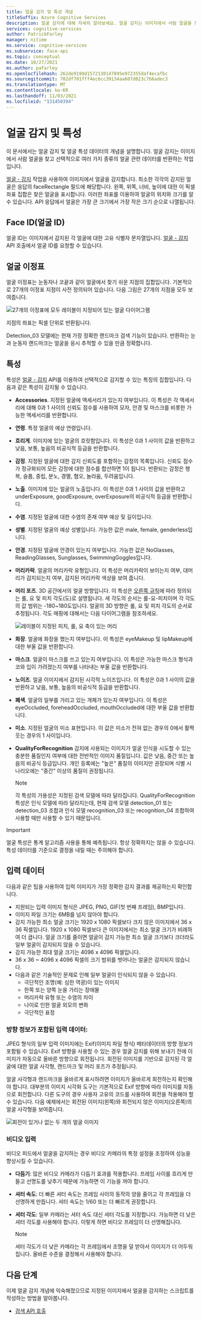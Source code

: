 ```yaml
---
title: 얼굴 감지 및 특성 개념
titleSuffix: Azure Cognitive Services
description: 얼굴 감지에 대해 자세히 알아보세요. 얼굴 감지는 이미지에서 사람 얼굴을 찾고 필요에 따라 다양한 종류의 얼굴 관련 데이터를 반환하는 작업입니다.
services: cognitive-services
author: PatrickFarley
manager: nitime
ms.service: cognitive-services
ms.subservice: face-api
ms.topic: conceptual
ms.date: 10/27/2021
ms.author: pafarley
ms.openlocfilehash: 262de9199d1572130147895e972355daf4ecafbc
ms.sourcegitcommit: 702df701fff4ec6cc39134aa607d023c766adec3
ms.translationtype: MT
ms.contentlocale: ko-KR
ms.lasthandoff: 11/03/2021
ms.locfileid: "131450394"
---
```

# <a name="face-detection-and-attributes"></a>얼굴 감지 및 특성

이 문서에서는 얼굴 감지 및 얼굴 특성 데이터의 개념을 설명합니다. 얼굴 감지는 이미지에서 사람 얼굴을 찾고 선택적으로 여러 가지 종류의 얼굴 관련 데이터를 반환하는 작업입니다.

[얼굴 - 감지](https://westus.dev.cognitive.microsoft.com/docs/services/563879b61984550e40cbbe8d/operations/563879b61984550f30395236) 작업을 사용하여 이미지에서 얼굴을 감지합니다. 최소한 각각의 감지된 얼굴은 응답의 faceRectangle 필드에 해당합니다. 왼쪽, 위쪽, 너비, 높이에 대한 이 픽셀 좌표 집합은 찾은 얼굴을 표시합니다. 이러한 좌표를 이용하여 얼굴의 위치와 크기를 알 수 있습니다. API 응답에서 얼굴은 가장 큰 크기에서 가장 작은 크기 순으로 나열됩니다.

## <a name="face-id"></a>Face ID(얼굴 ID)

얼굴 ID는 이미지에서 감지된 각 얼굴에 대한 고유 식별자 문자열입니다. [얼굴 - 감지](https://westus.dev.cognitive.microsoft.com/docs/services/563879b61984550e40cbbe8d/operations/563879b61984550f30395236) API 호출에서 얼굴 ID를 요청할 수 있습니다.

## <a name="face-landmarks"></a>얼굴 이정표

얼굴 이정표는 눈동자나 코끝과 같이 얼굴에서 찾기 쉬운 지점의 집합입니다. 기본적으로 27개의 이정표 지점이 사전 정의되어 있습니다. 다음 그림은 27개의 지점을 모두 보여줍니다.

![27개의 이정표에 모두 레이블이 지정되어 있는 얼굴 다이어그램](../Images/landmarks.1.jpg)

지점의 좌표는 픽셀 단위로 반환됩니다.

Detection_03 모델에는 현재 가장 정확한 랜드마크 검색 기능이 있습니다. 반환하는 눈과 눈동자 랜드마크는 얼굴을 응시 추적할 수 있을 만큼 정확합니다.

## <a name="attributes"></a>특성

특성은 [얼굴 - 감지](https://westus.dev.cognitive.microsoft.com/docs/services/563879b61984550e40cbbe8d/operations/563879b61984550f30395236) API를 이용하여 선택적으로 감지할 수 있는 특징의 집합입니다. 다음과 같은 특성이 감지될 수 있습니다.

* **Accessories**. 지정된 얼굴에 액세서리가 있는지 여부입니다. 이 특성은 각 액세서리에 대해 0과 1 사이의 신뢰도 점수를 사용하여 모자, 안경 및 마스크를 비롯한 가능한 액세서리를 반환합니다.
* **연령**. 특정 얼굴의 예상 연령입니다.
* **흐리게**. 이미지에 있는 얼굴의 흐릿함입니다. 이 특성은 0과 1 사이의 값을 반환하고 낮음, 보통, 높음의 비공식적 등급을 반환합니다.
* **감정**. 지정된 얼굴에 대한 감지 신뢰도를 포함하는 감정의 목록입니다. 신뢰도 점수가 정규화되어 모든 감정에 대한 점수를 합산하면 1이 됩니다. 반환되는 감정은 행복, 슬픔, 중립, 분노, 경멸, 혐오, 놀라움, 두려움입니다.
* **노출**. 이미지에 있는 얼굴의 노출입니다. 이 특성은 0과 1 사이의 값을 반환하고 underExposure, goodExposure, overExposure의 비공식적 등급을 반환합니다.
* **수염**. 지정된 얼굴에 대한 수염의 존재 여부 예상 및 길이입니다.
* **성별**. 지정된 얼굴의 예상 성별입니다. 가능한 값은 male, female, genderless입니다.
* **안경**. 지정된 얼굴에 안경이 있는지 여부입니다. 가능한 값은 NoGlasses, ReadingGlasses, Sunglasses, SwimmingGoggles입니다.
* **머리카락**. 얼굴의 머리카락 유형입니다. 이 특성은 머리카락이 보이는지 여부, 대머리가 감지되는지 여부, 감지된 머리카락 색상을 보여 줍니다.
* **머리 포즈**. 3D 공간에서의 얼굴 방향입니다. 이 특성은 [오른쪽 규칙](https://en.wikipedia.org/wiki/Right-hand_rule)에 따라 정의되는 롤, 요 및 피치 각도(도)로 설명됩니다. 세 각도의 순서는 롤-요-피치이며 각 각도의 값 범위는 -180~180도입니다. 얼굴의 3D 방향은 롤, 요 및 피치 각도의 순서로 추정됩니다. 각도 매핑에 대해서는 다음 다이어그램을 참조하세요.

    ![레이블이 지정된 피치, 롤, 요 축이 있는 머리](../Images/headpose.1.jpg)
* **화장**. 얼굴에 화장을 했는지 여부입니다. 이 특성은 eyeMakeup 및 lipMakeup에 대한 부울 값을 반환합니다.
* **마스크**.  얼굴이 마스크를 쓰고 있는지 여부입니다. 이 특성은 가능한 마스크 형식과 코와 입이 가려졌는지 여부를 나타내는 부울 값을 반환합니다.
* **노이즈**. 얼굴 이미지에서 감지된 시각적 노이즈입니다. 이 특성은 0과 1 사이의 값을 반환하고 낮음, 보통, 높음의 비공식적 등급을 반환합니다.
* **폐색**. 얼굴의 일부를 가리고 있는 개체가 있는지 여부입니다. 이 특성은 eyeOccluded, foreheadOccluded, mouthOccluded에 대한 부울 값을 반환합니다.
* **미소**. 지정된 얼굴의 미소 표현입니다. 이 값은 미소가 전혀 없는 경우의 0에서 활짝 웃는 경우의 1 사이입니다.
* **QualityForRecognition** 감지에 사용되는 이미지가 얼굴 인식을 시도할 수 있는 충분한 품질인지 여부에 대한 전반적인 이미지 품질입니다. 값은 낮음, 중간 또는 높음의 비공식 등급입니다. 개인 등록에는 "높은" 품질의 이미지만 권장되며 식별 시나리오에는 "중간" 이상의 품질이 권장됩니다.
    >[!NOTE]
    > 각 특성의 가용성은 지정된 검색 모델에 따라 달라집니다. QualityForRecognition 특성은 인식 모델에 따라 달라지는데, 현재 검색 모델 detection_01 또는 detection_03 조합과 인식 모델 recognition_03 또는 recognition_04 조합하여 사용할 때만 사용할 수 있기 때문입니다.

> [!IMPORTANT]
> 얼굴 특성은 통계 알고리즘 사용을 통해 예측됩니다. 항상 정확하지는 않을 수 있습니다. 특성 데이터를 기준으로 결정을 내릴 때는 주의해야 합니다.

## <a name="input-data"></a>입력 데이터

다음과 같은 팁을 사용하여 입력 이미지가 가장 정확한 감지 결과를 제공하는지 확인합니다.

* 지원되는 입력 이미지 형식은 JPEG, PNG, GIF(첫 번째 프레임), BMP입니다. 
* 이미지 파일 크기는 6MB를 넘지 않아야 합니다.
* 감지 가능한 최소 얼굴 크기는 1920 x 1080 픽셀보다 크지 않은 이미지에서 36 x 36 픽셀입니다. 1920 x 1080 픽셀보다 큰 이미지에서는 최소 얼굴 크기가 비례하여 더 큽니다. 얼굴 크기를 줄이면 얼굴이 감지 가능한 최소 얼굴 크기보다 크더라도 일부 얼굴이 감지되지 않을 수 있습니다.
* 감지 가능한 최대 얼굴 크기는 4096 x 4096 픽셀입니다.
* 36 x 36 ~ 4096 x 4096 픽셀의 크기 범위를 벗어나는 얼굴은 감지되지 않습니다.
* 다음과 같은 기술적인 문제로 인해 일부 얼굴이 인식되지 않을 수 있습니다.
  * 극단적인 조명(예: 심한 역광)이 있는 이미지
  * 한쪽 또는 양쪽 눈을 가리는 장애물
  * 머리카락 유형 또는 수염의 차이
  * 나이로 인한 얼굴 외모의 변화
  * 극단적인 표정

### <a name="input-data-with-orientation-information"></a>방향 정보가 포함된 입력 데이터:

JPEG 형식의 일부 입력 이미지에는 Exif(이미지 파일 형식) 메타데이터의 방향 정보가 포함될 수 있습니다. Exif 방향을 사용할 수 있는 경우 얼굴 감지를 위해 보내기 전에 이미지가 자동으로 올바른 방향으로 회전됩니다. 회전된 이미지를 기반으로 감지된 각 얼굴에 대한 얼굴 사각형, 랜드마크 및 머리 포즈가 추정됩니다.

얼굴 사각형과 랜드마크을 올바르게 표시하려면 이미지가 올바르게 회전하는지 확인해야 합니다. 대부분의 이미지 시각화 도구는 기본적으로 Exif 방향에 따라 이미지를 자동으로 회전합니다. 다른 도구의 경우 사용자 고유의 코드를 사용하여 회전을 적용해야 할 수 있습니다. 다음 예제에서는 회전된 이미지(왼쪽)와 회전되지 않은 이미지(오른쪽)의 얼굴 사각형을 보여줍니다.

![회전이 있거나 없는 두 개의 얼굴 이미지](../Images/image-rotation.png)

### <a name="video-input"></a>비디오 입력

비디오 피드에서 얼굴을 감지하는 경우 비디오 카메라의 특정 설정을 조정하여 성능을 향상시킬 수 있습니다.

* **다듬기**: 많은 비디오 카메라가 다듬기 효과를 적용합니다. 프레임 사이를 흐리게 만들고 선명도를 낮추기 때문에 가능하면 이 기능을 꺼야 합니다.
* **셔터 속도**: 더 빠른 셔터 속도는 프레임 사이의 동작의 양을 줄이고 각 프레임을 더 선명하게 만듭니다. 셔터 속도는 1/60 또는 더 빠르게 권장합니다.
* **셔터 각도**: 일부 카메라는 셔터 속도 대신 셔터 각도를 지정합니다. 가능하면 더 낮은 셔터 각도를 사용해야 합니다. 이렇게 하면 비디오 프레임이 더 선명해집니다.

    >[!NOTE]
    > 셔터 각도가 더 낮은 카메라는 각 프레임에서 조명을 덜 받아서 이미지가 더 어두워집니다. 올바른 수준을 결정해서 사용해야 합니다.

## <a name="next-steps"></a>다음 단계

이제 얼굴 감지 개념에 익숙해졌으므로 지정된 이미지에서 얼굴을 감지하는 스크립트를 작성하는 방법을 알아봅니다.

* [검색 API 호출](../Face-API-How-to-Topics/HowtoDetectFacesinImage.md)
